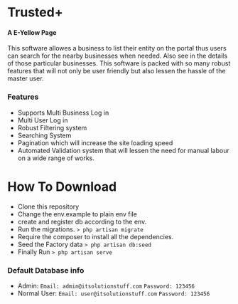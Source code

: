 # **Trusted+**
#### A E-Yellow Page
This software allowes a business to list their entity on the portal thus users can search for the nearby businesses when needed. Also see in the details of those particular businesses. This software is packed with so many robust features that will not only be user friendly but also lessen the hassle of the master user. 

### Features

- Supports Multi Business Log in 
- Multi User Log in
- Robust Filtering system
- Searching System
- Pagination which will increase the site loading speed
- Automated Validation system that will lessen the need for manual labour on a wide range of works.


# How To Download

- Clone this repository
- Change the env.example to plain env file
- create and register db according to the env. 
- Run the migrations.
`> php artisan migrate`
- Require the composer to install all the dependencies. 
- Seed the Factory data 
`> php artisan db:seed`
- Finally Run
`> php artisan serve`

### Default Database info
- Admin:
`Email: admin@itsolutionstuff.com`
`Password: 123456`
- Normal User:
`Email: user@itsolutionstuff.com`
`Password: 123456`
